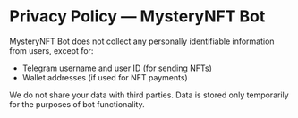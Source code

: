 # Privacy Policy — MysteryNFT Bot

MysteryNFT Bot does not collect any personally identifiable information from users, except for:

- Telegram username and user ID (for sending NFTs)
- Wallet addresses (if used for NFT payments)

We do not share your data with third parties. Data is stored only temporarily for the purposes of bot functionality.
